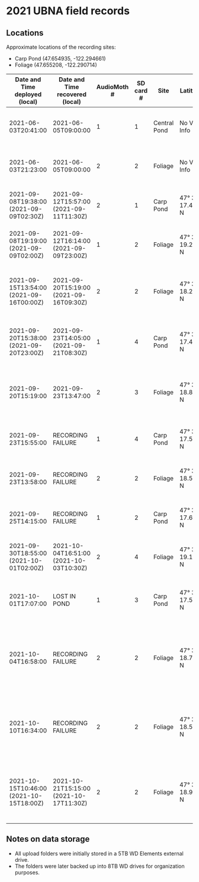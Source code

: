 # 2021 UBNA field records

## Locations

Approximate locations of the recording sites:
- Carp Pond (47.654935, -122.294661)
- Foliage (47.655208, -122.290714)

Date and Time deployed (local) | Date and Time recovered (local) | AudioMoth # | SD card # | Site | Latitude | Longitude | Altitude (m) | Duration (HH:MM) | # of Files | GB used | Storage Space (GB) | Sampling rate (Hz) | Gain | Filter | Amplitude threshold | Battery start (V) | Battery end (V) | Deployer | Upload folder name | Daily Recording Period | Activity Cycle | Activity per Day | Notes
-----|-----|-----|-----|-----|-----|-----|-----|-----|-----|-----|-----|-----|-----|-----|-----|-----|-----|-----|-----|-----|-----|-----|-----|
2021-06-03T20:41:00 | 2021-06-05T09:00:00 | 1 | 1 | Central Pond | No Valid Info | No Valid Info | No Valid Info | 36:19 | - | 54.4 | 127.8 | 384000 | Medium | None | None | - | < 3.6 V (Green) | AS | recover-20210604_unit1 | 0:00 - 24:00 | Recording: 3595 secs; Sleep: 5 secs | Recording: 1438 min; Sleep: 2 min | Ziploc Bag
2021-06-03T21:23:00 | 2021-06-05T09:00:00 | 2 | 2 | Foliage | No Valid Info | No Valid Info | No Valid Info | 35:37 | - | 51.8 | 127.8 | 384000 | Medium | None | None | - | < 3.6 V (Green) | AS | recover-20210604_unit2 | 0:00 - 24:00 | Recording: 3595 secs; Sleep: 5 secs | Recording: 1438 min; Sleep: 2 min | Ziploc Bag
2021-09-08T19:38:00 (2021-09-09T02:30Z) | 2021-09-12T15:57:00 (2021-09-11T11:30Z) | 2 | 1 | Carp Pond | 47° 39' 17.430'' N | 122° 17' 41.658'' W | 6.62 | 92:19 (57) | 126 | 39.5 | 127.8 | 250000 | Medium | None | None | - | < 3.6 V (Green) | AK | recover-20210912_unit2 | 0:00 - 24:00 | Recording: 1795 secs; Sleep: 5 secs | Recording: 1436 min; Sleep: 4 min | Ziploc Bag
2021-09-08T19:19:00 (2021-09-09T02:00Z) | 2021-09-12T16:14:00 (2021-09-09T23:00Z) | 1 | 2 | Foliage | 47° 39' 19.200'' N | 122° 17' 27.738'' W | 8.11 | 92:55 (21) | 114 | 102.2 | 127.8 | 250000 | Medium | None | None | - | < 3.6 V (Green) | AK | recover-20210912_unit1 | 0:00 - 24:00 | Recording: 1795 secs; Sleep: 5 secs | Recording: 1436 min; Sleep: 4 min | Ziploc Bag
2021-09-15T13:54:00 (2021-09-16T00:00Z) | 2021-09-20T15:19:00 (2021-09-16T09:30Z) | 2 | 2 | Foliage | 47° 39' 18.282'' N | 122° 17' 26.562'' W | 7.14 | 121:25 (9.5) | 90 | 27.4 | 127.8 | 384000 | Medium | None | None | - | < 3.6 V (Green) | AK | recover-20210918_unit2 | 0:00 - 16:00 | Recording: 1795 secs; Sleep: 5 secs | Recording: 1436 min; Sleep: 4 min | Ziploc Bag; First major rain storm of season; Tree fell down; No recordings
2021-09-20T15:38:00 (2021-09-20T23:00Z) | 2021-09-23T14:05:00 (2021-09-21T08:30Z) | 1 | 4 | Carp Pond | 47° 39' 17.418'' N | 122° 17' 40.650'' W | 6.09 | 70:27 (9.5) | 146 | 21.4 | 127.8 | 250000 | Medium | None | None | - | - | AK | recover-20210923_unit1 | 0:00 - 24:00 | Recording: 1795 secs; Sleep: 5 secs | Recording: 1436 min; Sleep: 4 min | Ziploc Bag; First days of sunny weather after rain storm
2021-09-20T15:19:00 | 2021-09-23T13:47:00 | 2 | 3 | Foliage | 47° 39' 18.888'' N | 122° 17' 26.340'' W | 3.35 | 70:28 | 23 | 0.408 | 127.8 | 250000 | Medium | None | None | - | - | AK | recover-20210921_unit2 | 0:00 - 24:00 | Recording: 1795 secs; Sleep: 5 secs | Recording: 1436 min; Sleep: 4 min | Ziploc Bag; First days of sunny weather after rain storm; Weak Batteries
2021-09-23T15:55:00 | RECORDING FAILURE | 1 | 4 | Carp Pond | 47° 39' 17.532'' N | 122° 17' 40.690'' W | 3.57 | - | - | - | 127.8 | 250000 | Medium | None | None | - | - | AK | - | 0:00 - 24:00 | Recording: 1795 secs; Sleep: 5 secs | Recording: 1436 min; Sleep: 4 min | SD card was formatted to wrong type (not exFAT)
2021-09-23T13:58:00 | RECORDING FAILURE | 2 | 2 | Foliage | 47° 39' 18.522'' N | 122° 17' 26.892'' W | 6.59 | - | - | - | 127.8 | 250000 | Medium | None | None | - | - | AK | - | 0:00 - 24:00 | Recording: 1795 secs; Sleep: 5 secs | Recording: 1436 min; Sleep: 4 min | Unknown error; Possible water interference
2021-09-25T14:15:00 | RECORDING FAILURE | 1 | 2 | Carp Pond | 47° 39' 17.622'' N | 122° 17' 40.698'' W | 6.99 | - | - | - | 127.8 | 250000 | Medium | None | None | - | - | AK | - | 0:00 - 24:00 | Recording: 1795 secs; Sleep: 5 secs | Recording: 1436 min; Sleep: 4 min | Unknown error; Possible water interference
2021-09-30T18:55:00 (2021-10-01T02:00Z) | 2021-10-04T16:51:00 (2021-10-03T10:30Z) | 2 | 4 | Foliage | 47° 39' 19.110'' N | 122° 17' 27.348'' W | 42.93 (glitch) | 93:56 (56.5) | 203 | 104.8 | 127.8 | 250000 | Medium | None | None | - | - | AK | recover-20211004_unit2 | 0:00 - 24:00 | Recording: 1795 secs; Sleep: 5 secs | Recording: 1436 min; Sleep: 4 min | Ziploc Bag; After midnight rainstorm
2021-10-01T17:07:00 | LOST IN POND | 1 | 3 | Carp Pond | 47° 39' 17.562'' N | 122° 17' 40.290'' W| 7.08 | - | - | - | 127.8 | 250000 | Medium | None | None | - | - | AK | - | 0:00 - 24:00 | Recording: 1795 secs; Sleep: 5 secs | Recording: 1436 min; Sleep: 4 min | Tree fell into the water; unable to recover as of 10/10/2021
2021-10-04T16:58:00 | RECORDING FAILURE | 2 | 2 | Foliage | 47° 39' 18.750'' N | 122° 17' 26.532'' W| 6.93 | - | - | - | 127.8 | 250000 | Medium | None | None | - | - | AK | - | 0:00 - 24:00 | Recording: 1795 secs; Sleep: 5 secs | Recording: 1436 min; Sleep: 4 min | Recording schedule set but clock not set (Red light ON with Green light flashing)
2021-10-10T16:34:00 | RECORDING FAILURE | 2 | 2 | Foliage | 47° 39' 18.528'' N | 122° 17' 26.718'' W| 8.74 | - | - | - | 127.8 | 250000 | Medium | None | None | - | - | AK | - | 0:00 - 24:00 | Recording: 1795 secs; Sleep: 5 secs | Recording: 1436 min; Sleep: 4 min | Recording schedule set but clock not set (Red light ON with Green light flashing)
2021-10-15T10:46:00 (2021-10-15T18:00Z) | 2021-10-21T15:15:00 (2021-10-17T11:30Z) | 2 | 2 | Foliage | 47° 39' 18.918'' N | 122° 17' 26.388'' W| 6.1 | 148:29 (41.5) | 440 | 78.6 | 127.8 | 250000 | Medium | None | None | - | - | AK | recover-20211021_unit2 | 0:00 - 24:00 | Recording: 1795 secs; Sleep: 5 secs | Recording: 1436 min; Sleep: 4 min | Retrieved two days after batteries died; Solid dataset until Oct 17th 4am PST

## Notes on data storage

- All upload folders were initially stored in a 5TB WD Elements external drive.
- The folders were later backed up into 8TB WD drives for organization purposes.
